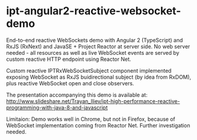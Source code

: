 # ipt-angular2-reactive-websocket-demo
End-to-end reactive WebSockets demo with Angular 2 (TypeScript) and RxJS (RxNext) and JavaSE + Project Reactor at server side. No web server needed - all resources as well as live WebSocket events are served by custom reactive HTTP endpoint using Reactor Net.

Custom reactive IPTRxWebSocketSubject component implemented exposing WebSocket as RxJS buidirectional subject (by idea from RxDOM), plus reactive WebSocket open and close observers.

The presentation accompanying this demo is available at:
http://www.slideshare.net/Trayan_Iliev/ipt-high-performance-reactive-programming-with-java-8-and-javascript

Limitaion: Demo works well in Chrome, but not in Firefox, because of WebSocket implementation coming from Reactor Net. Further investigation needed.

